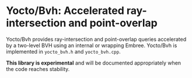 # Yocto/Bvh: Accelerated ray-intersection and point-overlap

Yocto/Bvh provides ray-intersection and point-overlap queries accelerated
by a two-level BVH using an internal or wrapping Embree.
Yocto/Bvh is implemented in `yocto_bvh.h` and `yocto_bvh.cpp`.

**This library is experimental** and will be documented appropriately when
the code reaches stability.

<!--

## Ray-Scene and Closest-Point Queries

Yocto/BVH is a simple implementation of ray intersection and
closest queries using a two-level BVH data structure. We also include
low-level intersection and closet point primitives.
Alternatively the library also support wrapping Intel's Embree.

Yocto/GL provides ray-scene intersection for points, lines, triangles and
quads accelerated by a two-level BVH data structure. Our BVH is written for
minimal code and not maximum speed, but still gives reasonable results. We
suggest the use of Intel's Embree as a more efficient alternative.

In Yocto/Bvh, shapes are described as collections of indexed primitives
(points/lines/triangles/quads) like the standard triangle mesh used in
real-time graphics. A scene if represented as transformed instances of
shapes. The internal data structure is a two-level BVH, with a BVH for each
shape and one top-level BVH for the whole scene. This design support
instancing for large scenes and easy BVH refitting for interactive
applications.

In these functions triangles are parameterized with uv written
w.r.t the (p1-p0) and (p2-p0) axis respectively. Quads are internally handled
as pairs of two triangles p0,p1,p3 and p2,p3,p1, with the u/v coordinates
of the second triangle corrected as 1-u and 1-v to produce a quad
parametrization where u and v go from 0 to 1. Degenerate quads with p2==p3
represent triangles correctly, an this convention is used throught the
library. This is equivalent to Intel's Embree.

Shape and scene data is not copied from the application to the BVH to
improve memory footprint at the price of convenience. Shape data is
explixitly passed on evey call, while instance data uses callbacks,
since each application has its own conventions for storing those.
To make usage more convenite, we provide `bvh_XXX_data` to hold application
data and convenience wrappers for all functions.

We support working either on the whole scene or on a single shape. In the
description below yoi will see this dual API defined.

1. build the shape/scene BVH with `make_XXX_bvh()`;
2. perform ray-shape intersection with `intersect_XXX_bvh()`
3. perform point overlap queries with `overlap_XXX_bvh()`
4. refit BVH for dynamic applications with `update_XXX_bvh`

-->
